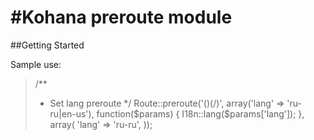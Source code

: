 #Kohana preroute module
==============


##Getting Started

Sample use:

>   /**
>   * Set lang preroute
>   */
>   Route::preroute('(<lang>)(/)', array('lang' => 'ru-ru|en-us'), function($params)
>   {
>     I18n::lang($params['lang']);
>   }, array(
>     'lang' => 'ru-ru',
>     ));
